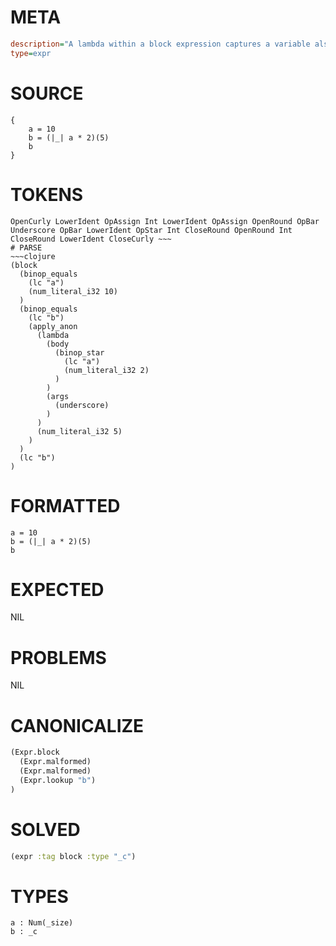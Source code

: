 # META
~~~ini
description="A lambda within a block expression captures a variable also defined within that block."
type=expr
~~~
# SOURCE
~~~roc
{
    a = 10
    b = (|_| a * 2)(5)
    b
}
~~~
# TOKENS
~~~text
OpenCurly LowerIdent OpAssign Int LowerIdent OpAssign OpenRound OpBar Underscore OpBar LowerIdent OpStar Int CloseRound OpenRound Int CloseRound LowerIdent CloseCurly ~~~
# PARSE
~~~clojure
(block
  (binop_equals
    (lc "a")
    (num_literal_i32 10)
  )
  (binop_equals
    (lc "b")
    (apply_anon
      (lambda
        (body
          (binop_star
            (lc "a")
            (num_literal_i32 2)
          )
        )
        (args
          (underscore)
        )
      )
      (num_literal_i32 5)
    )
  )
  (lc "b")
)
~~~
# FORMATTED
~~~roc
a = 10
b = (|_| a * 2)(5)
b
~~~
# EXPECTED
NIL
# PROBLEMS
NIL
# CANONICALIZE
~~~clojure
(Expr.block
  (Expr.malformed)
  (Expr.malformed)
  (Expr.lookup "b")
)
~~~
# SOLVED
~~~clojure
(expr :tag block :type "_c")
~~~
# TYPES
~~~roc
a : Num(_size)
b : _c
~~~
